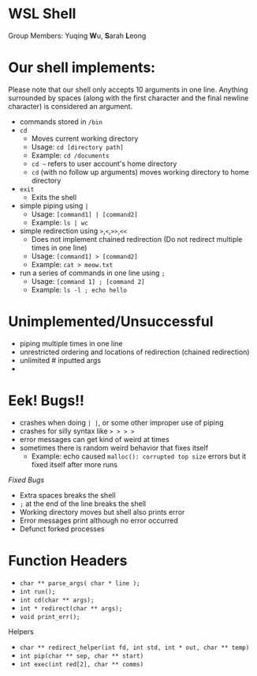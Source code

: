 # WSL Shell
Group Members: Yuqing **W**u, **S**arah **L**eong

# Our shell implements:
Please note that our shell only accepts 10 arguments in one line. Anything surrounded by spaces (along with the first character and the final newline character) is considered an argument.
- commands stored in `/bin`
- `cd`
  - Moves current working directory
  - Usage: `cd [directory path]`
  - Example: `cd /documents`
  - `cd ~` refers to user account's home directory
  - `cd` (with no follow up arguments) moves working directory to home directory
- `exit`
  - Exits the shell
- simple piping using `|`
  - Usage: `[command1] | [command2]`
  - Example: `ls | wc`
- simple redirection using `>`,`<`,`>>`,`<<`
  - Does not implement chained redirection (Do not redirect multiple times in one line)
  - Usage: `[command1] > [command2]`
  - Example: `cat > meow.txt`
- run a series of commands in one line using `;`
  - Usage: `[command 1] ; [command 2]`
  - Example: `ls -l ; echo hello`

# Unimplemented/Unsuccessful
- piping multiple times in one line
- unrestricted ordering and locations of redirection (chained redirection)
- unlimited # inputted args
-
# Eek! Bugs!!
- crashes when doing `| |`, or some other improper use of piping
- crashes for silly syntax like `> > > >`
- error messages can get kind of weird at times
- sometimes there is random weird behavior that fixes itself
  - Example: echo caused `malloc(): corrupted top size` errors but it fixed itself after more runs

_Fixed Bugs_
- Extra spaces breaks the shell
- `;` at the end of the line breaks the shell
- Working directory moves but shell also prints error
- Error messages print although no error occurred
- Defunct forked processes

# Function Headers
- `char ** parse_args( char * line );`
- `int run();`
- `int cd(char ** args);`
- `int * redirect(char ** args);`
- `void print_err();`

Helpers
- `char ** redirect_helper(int fd, int std, int * out, char ** temp)`
- `int pip(char ** sep, char ** start)`
- `int exec(int red[2], char ** comms)`
